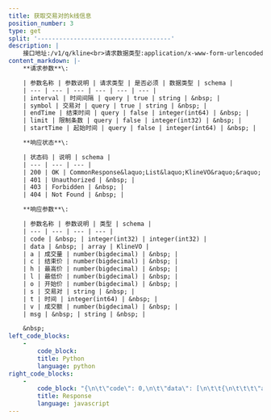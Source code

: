 ```yaml
---
title: 获取交易对的k线信息
position_number: 3
type: get
split: '-------------------------------------'
description: |
    接口地址:/v1/q/kline<br>请求数据类型:application/x-www-form-urlencoded
content_markdown: |-
    **请求参数**\:

    | 参数名称 | 参数说明 | 请求类型 | 是否必须 | 数据类型 | schema |
    | --- | --- | --- | --- | --- | --- |
    | interval | 时间间隔 | query | true | string | &nbsp; |
    | symbol | 交易对 | query | true | string | &nbsp; |
    | endTime | 结束时间 | query | false | integer(int64) | &nbsp; |
    | limit | 限制条数 | query | false | integer(int32) | &nbsp; |
    | startTime | 起始时间 | query | false | integer(int64) | &nbsp; |

    **响应状态**\:

    | 状态码 | 说明 | schema |
    | --- | --- | --- |
    | 200 | OK | CommonResponse&laquo;List&laquo;KlineVO&raquo;&raquo; |
    | 401 | Unauthorized | &nbsp; |
    | 403 | Forbidden | &nbsp; |
    | 404 | Not Found | &nbsp; |

    **响应参数**\:

    | 参数名称 | 参数说明 | 类型 | schema |
    | --- | --- | --- | --- |
    | code | &nbsp; | integer(int32) | integer(int32) |
    | data | &nbsp; | array | KlineVO |
    | a | 成交量 | number(bigdecimal) | &nbsp; |
    | c | 结束价 | number(bigdecimal) | &nbsp; |
    | h | 最高价 | number(bigdecimal) | &nbsp; |
    | l | 最低价 | number(bigdecimal) | &nbsp; |
    | o | 开始价 | number(bigdecimal) | &nbsp; |
    | s | 交易对 | string | &nbsp; |
    | t | 时间 | integer(int64) | &nbsp; |
    | v | 成交额 | number(bigdecimal) | &nbsp; |
    | msg | &nbsp; | string | &nbsp; |

    &nbsp;
left_code_blocks:
    -
        code_block:
        title: Python
        language: python
right_code_blocks:
    -
        code_block: "{\n\t\"code\": 0,\n\t\"data\": [\n\t\t{\n\t\t\t\"a\": 0,\n\t\t\t\"c\": 0,\n\t\t\t\"h\": 0,\n\t\t\t\"l\": 0,\n\t\t\t\"o\": 0,\n\t\t\t\"s\": \"\",\n\t\t\t\"t\": 0,\n\t\t\t\"v\": 0\n\t\t}\n\t],\n\t\"msg\": \"\"\n}"
        title: Response
        language: javascript
---
```


